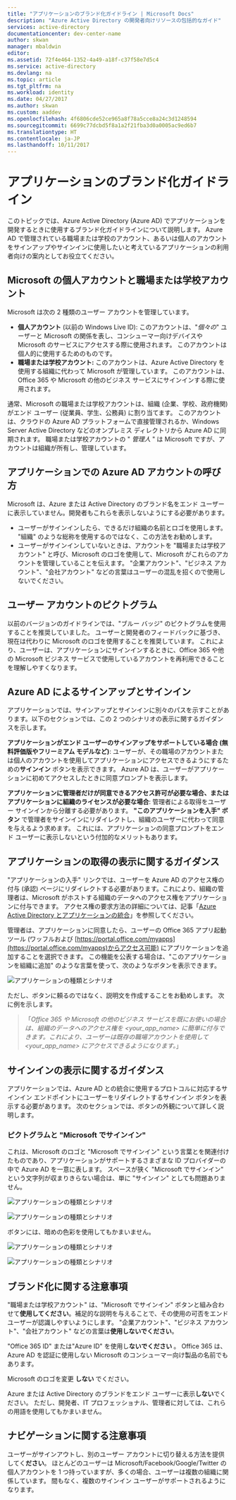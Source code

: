 ```yaml
---
title: "アプリケーションのブランド化ガイドライン | Microsoft Docs"
description: "Azure Active Directory の開発者向けリソースの包括的なガイド"
services: active-directory
documentationcenter: dev-center-name
author: skwan
manager: mbaldwin
editor: 
ms.assetid: 72f4e464-1352-4a49-a18f-c37f58e7d5c4
ms.service: active-directory
ms.devlang: na
ms.topic: article
ms.tgt_pltfrm: na
ms.workload: identity
ms.date: 04/27/2017
ms.author: skwan
ms.custom: aaddev
ms.openlocfilehash: 4f6806cde52ce965a8f78a5cce8a24c3d1248594
ms.sourcegitcommit: 6699c77dcbd5f8a1a2f21fba3d0a0005ac9ed6b7
ms.translationtype: HT
ms.contentlocale: ja-JP
ms.lasthandoff: 10/11/2017
---
```

# <a name="branding-guidelines-for-applications"></a>アプリケーションのブランド化ガイドライン
このトピックでは、Azure Active Directory (Azure AD) でアプリケーションを開発するときに使用するブランド化ガイドラインについて説明します。 Azure AD で管理されている職場または学校のアカウント、あるいは個人のアカウントをサインアップやサインインに使用したいと考えているアプリケーションの利用者向けの案内としてお役立てください。

## <a name="personal-accounts-vs-work-or-school-accounts-from-microsoft"></a>Microsoft の個人アカウントと職場または学校アカウント
Microsoft は次の 2 種類のユーザー アカウントを管理しています。

* **個人アカウント** (以前の Windows Live ID): このアカウントは、"*個々の*" ユーザーと Microsoft の関係を表し、コンシューマー向けデバイスや Microsoft のサービスにアクセスする際に使用されます。 このアカウントは個人的に使用するためのものです。
* **職場または学校アカウント:** このアカウントは、Azure Active Directory を使用する組織に代わって Microsoft が管理しています。 このアカウントは、Office 365 や Microsoft の他のビジネス サービスにサインインする際に使用されます。

通常、Microsoft の職場または学校アカウントは、組織 (企業、学校、政府機関) がエンド ユーザー (従業員、学生、公務員) に割り当てます。 このアカウントは、クラウドの Azure AD プラットフォームで直接管理されるか、Windows Server Active Directory などのオンプレミス ディレクトリから Azure AD に同期されます。 職場または学校アカウントの " *管理人* " は Microsoft ですが、アカウントは組織が所有し、管理しています。

## <a name="referring-to-azure-ad-accounts-in-your-application"></a>アプリケーションでの Azure AD アカウントの呼び方
Microsoft は、Azure または Active Directory のブランド名をエンド ユーザーに表示していません。開発者もこれらを表示しないようにする必要があります。

* ユーザーがサインインしたら、できるだけ組織の名前とロゴを使用します。 "組織" のような総称を使用するのではなく、この方法をお勧めします。
* ユーザーがサインインしていないときは、アカウントを "職場または学校アカウント" と呼び、Microsoft のロゴを使用して、Microsoft がこれらのアカウントを管理していることを伝えます。 "企業アカウント"、"ビジネス アカウント"、"会社アカウント" などの言葉はユーザーの混乱を招くので使用しないでください。

## <a name="user-account-pictogram"></a>ユーザー アカウントのピクトグラム
以前のバージョンのガイドラインでは、"ブルー バッジ" のピクトグラムを使用することを推奨していました。 ユーザーと開発者のフィードバックに基づき、現在は代わりに Microsoft のロゴを使用することを推奨しています。 これにより、ユーザーは、アプリケーションにサインインするときに、Office 365 や他の Microsoft ビジネス サービスで使用しているアカウントを再利用できることを理解しやすくなります。

## <a name="signing-up-and-signing-in-with-azure-ad"></a>Azure AD によるサインアップとサインイン
アプリケーションでは、サインアップとサインインに別々のパスを示すことがあります。以下のセクションでは、この 2 つのシナリオの表示に関するガイダンスを示します。

**アプリケーションがエンド ユーザーのサインアップをサポートしている場合 (無料評価版やフリーミアム モデルなど)**: ユーザーが、その職場のアカウントまたは個人のアカウントを使用してアプリケーションにアクセスできるようにするための**サインイン** ボタンを表示できます。 Azure AD は、ユーザーがアプリケーションに初めてアクセスしたときに同意プロンプトを表示します。

**アプリケーションに管理者だけが同意できるアクセス許可が必要な場合、またはアプリケーションに組織のライセンスが必要な場合**: 管理者による取得をユーザー サインインから分離する必要があります。 **"このアプリケーションを入手" ボタン** で管理者をサインインにリダイレクトし、組織のユーザーに代わって同意を与えるよう求めます。 これには、アプリケーションの同意プロンプトをエンド ユーザーに表示しないという付加的なメリットもあります。

## <a name="visual-guidance-for-app-acquisition"></a>アプリケーションの取得の表示に関するガイダンス
"アプリケーションの入手" リンクでは、ユーザーを Azure AD のアクセス権の付与 (承認) ページにリダイレクトする必要があります。これにより、組織の管理者は、Microsoft がホストする組織のデータへのアクセス権をアプリケーションに付与できます。 アクセス権の要求方法の詳細については、記事「[Azure Active Directory とアプリケーションの統合](active-directory-integrating-applications.md)」を参照してください。

管理者は、アプリケーションに同意したら、ユーザーの Office 365 アプリ起動ツール (ワッフルおよび [https://portal.office.com/myapps](https://portal.office.com/myapps)からアクセス可能) にアプリケーションを追加することを選択できます。 この機能を公表する場合は、"このアプリケーションを組織に追加" のような言葉を使って、次のようなボタンを表示できます。

![アプリケーションの種類とシナリオ](./media/active-directory-branding-guidelines/add-to-my-org.png)

ただし、ボタンに頼るのではなく、説明文を作成することをお勧めします。 次に例を示します。

> 「*Office 365 や Microsoft の他のビジネス サービスを既にお使いの場合は、組織のデータへのアクセス権を <your_app_name> に簡単に付与できます。これにより、ユーザーは既存の職場アカウントを使用して <your_app_name> にアクセスできるようになります。*」
> 
> 

## <a name="visual-guidance-for-sign-in"></a>サインインの表示に関するガイダンス
アプリケーションでは、Azure AD との統合に使用するプロトコルに対応するサインイン エンドポイントにユーザーをリダイレクトするサインイン ボタンを表示する必要があります。 次のセクションでは、ボタンの外観について詳しく説明します。

### <a name="pictogram-and-sign-in-with-microsoft"></a>ピクトグラムと "Microsoft でサインイン"
これは、Microsoft のロゴと "Microsoft でサインイン" という言葉とを関連付けたものであり、アプリケーションがサポートするさまざまな ID プロバイダーの中で Azure AD を一意に表します。 スペースが狭く "Microsoft でサインイン" という文字列が収まりきらない場合は、単に "サインイン" としても問題ありません。

![アプリケーションの種類とシナリオ](./media/active-directory-branding-guidelines/sign-in-with-microsoft-light.png)

![アプリケーションの種類とシナリオ](./media/active-directory-branding-guidelines/sign-in-light.png)

ボタンには、暗めの色彩を使用してもかまいません。

![アプリケーションの種類とシナリオ](./media/active-directory-branding-guidelines/sign-in-with-microsoft-dark.png)

![アプリケーションの種類とシナリオ](./media/active-directory-branding-guidelines/sign-in-dark.png)

## <a name="branding-dos-and-donts"></a>ブランド化に関する注意事項
"職場または学校アカウント" は、"Microsoft でサインイン" ボタンと組み合わせて**使用してください**。補足的な説明を与えることで、その使用の可否をエンド ユーザーが認識しやすいようにします。 "企業アカウント"、"ビジネス アカウント"、"会社アカウント" などの言葉は**使用しないでください**。

"Office 365 ID" または"Azure ID" を使用し**ないでください** 。 Office 365 は、Azure AD を認証に使用しない Microsoft のコンシューマー向け製品の名前でもあります。

Microsoft のロゴを変更 **しない** でください。

Azure または Active Directory のブランドをエンド ユーザーに表示**しない**でください。 ただし、開発者、IT プロフェッショナル、管理者に対しては、これらの用語を使用してもかまいません。

## <a name="navigation-dos-and-donts"></a>ナビゲーションに関する注意事項
ユーザーがサインアウトし、別のユーザー アカウントに切り替える方法を提供してく**ださい**。 ほとんどのユーザーは Microsoft/Facebook/Google/Twitter の個人アカウントを 1 つ持っていますが、多くの場合、ユーザーは複数の組織に関係しています。 間もなく、複数のサインイン ユーザーがサポートされるようになります。

